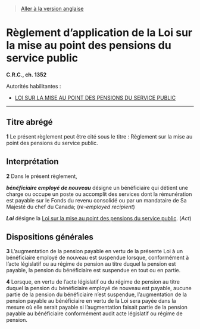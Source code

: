 > [Aller à la version anglaise](/en/Regulations/Consolidated%20Regulations%20of%20Canada/1301-1400/C.R.C.,%20c.%201352.md)

# Règlement d’application de la Loi sur la mise au point des pensions du service public

**C.R.C., ch. 1352**

Autorités habilitantes : 
- [LOI SUR LA MISE AU POINT DES PENSIONS DU SERVICE PUBLIC](/fr/Lois/Lois%20du%20Canada/1970/ch.%20P-33.md)

----------



## Titre abrégé


**1** Le présent règlement peut être cité sous le titre : Règlement sur la mise au point des pensions du service public.




## Interprétation


**2** Dans le présent règlement,

***bénéficiaire employé de nouveau*** désigne un bénéficiaire qui détient une charge ou occupe un poste ou accomplit des services dont la rémunération est payable sur le Fonds du revenu consolidé ou par un mandataire de Sa Majesté du chef du Canada; (*re-employed recipient*)

***Loi*** désigne la [Loi sur la mise au point des pensions du service public](/fr/Lois/Lois%20du%20Canada/1970/ch.%20P-33.md). (*Act*)




## Dispositions générales


**3** L’augmentation de la pension payable en vertu de la présente Loi à un bénéficiaire employé de nouveau est suspendue lorsque, conformément à l’acte législatif ou au régime de pension au titre duquel la pension est payable, la pension du bénéficiaire est suspendue en tout ou en partie.



**4** Lorsque, en vertu de l’acte législatif ou du régime de pension au titre duquel la pension du bénéficiaire employé de nouveau est payable, aucune partie de la pension du bénéficiaire n’est suspendue, l’augmentation de la pension payable au bénéficiaire en vertu de la Loi sera payée dans la mesure où elle serait payable si l’augmentation faisait partie de la pension payable au bénéficiaire conformément audit acte législatif ou régime de pension.


